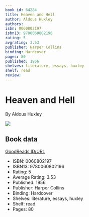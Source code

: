 ```yaml
---
book id: 64284
title: Heaven and Hell
author: Aldous Huxley
authors: 
isbn: 0060802197
isbn13: 9780060802196
rating: 5
avgrating: 3.53
publisher: Harper Collins
binding: Hardcover
pages: 80
published: 1956
shelves: literature, essays, huxley
shelf: read
review: 
---
```


# Heaven and Hell

By Aldous Huxley

![](https://i.gr-assets.com/images/S/compressed.photo.goodreads.com/books/1283706659l/64284.jpg)

## Book data

[GoodReads ID/URL](https://www.goodreads.com/book/show/64284)

- ISBN: 0060802197
- ISBN13: 9780060802196
- Rating: 5
- Average Rating: 3.53
- Published: 1956
- Publisher: Harper Collins
- Binding: Hardcover
- Shelves: literature, essays, huxley
- Shelf: read
- Pages: 80

